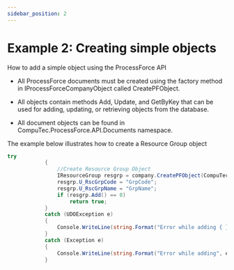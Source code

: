 ```yaml
---
sidebar_position: 2
---
```


# Example 2: Creating simple objects

How to add a simple object using the ProcessForce API

- All ProcessForce documents must be created using the factory method in IProcessForceCompanyObject called CreatePFObject.

- All objects contain methods Add, Update, and GetByKey that can be used for adding, updating, or retrieving objects from the database.

- All document objects can be found in CompuTec.ProcessForce.API.Documents namespace.

The example below illustrates how to create a Resource Group object

```csharp
try
            {
                //Create Resource Group Object
                IResourceGroup resgrp = company.CreatePFObject(CompuTec.ProcessForce.API.Core.ObjectTypes.ResourceGroup);
                resgrp.U_RscGrpCode = "GrpCode";
                resgrp.U_RscGrpName = "GrpName";
                if (resgrp.Add() == 0)
                    return true;
            }
            catch (UDOException e)
            {
                Console.WriteLine(string.Format("Error while adding { } object Message:{1}", e.ObjectCode, e.Message));
            }
            catch (Exception e)
            {
                Console.WriteLine(string.Format("Error while adding", e.Message));
            }
```
